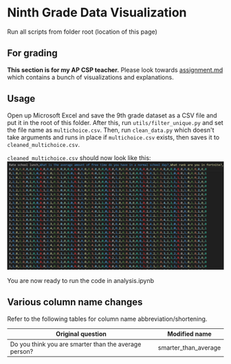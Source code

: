 # Ninth Grade Data Visualization

Run all scripts from folder root (location of this page)

## For grading

**This section is for my AP CSP teacher.**
Please look towards [assignment.md](https://github.com/cparthiv/ninth-grade-data/blob/main/README.md) which contains a bunch of visualizations and explanations.

## Usage

Open up Microsoft Excel and save the 9th grade dataset as a CSV file and put it in the root of this folder.
After this, run `utils/filter_unique.py` and set the file name as `multichoice.csv`. Then, run `clean_data.py` which doesn't take arguments and runs in place if `multichoice.csv` exists, then saves it to `cleaned_multichoice.csv`.

`cleaned_multichoice.csv` should now look like this:
![Cleaned multichoice data](images/multichoice_preview.png)

You are now ready to run the code in analysis.ipynb

## Various column name changes

Refer to the following tables for column name abbreviation/shortening.

| Original question                                     | Modified name        |
| ----------------------------------------------------- | -------------------- |
| Do you think you are smarter than the average person? | smarter_than_average |
